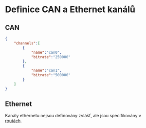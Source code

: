 # Definice CAN a Ethernet kanálů
## CAN
```json
{
    "channels":[
        {
            "name":"can0",
            "bitrate":"250000"
        },
        {
            "name":"can1",
            "bitrate":"500000"
        }
    ]
}
```
## Ethernet
Kanály ethernetu nejsou definovány zvlášť, ale jsou specifikovány v [routách](Routes.md).